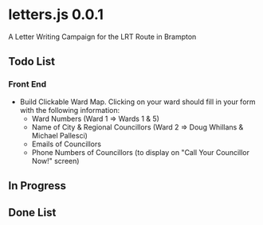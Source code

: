 # letters.js 0.0.1
A Letter Writing Campaign for the LRT Route in Brampton

## Todo List

### Front End

* Build Clickable Ward Map. Clicking on your ward should fill in your form with the following information:
    * Ward Numbers (Ward 1 => Wards 1 & 5)
    * Name of City & Regional Councillors (Ward 2 => Doug Whillans & Michael Pallesci)
    * Emails of Councillors
    * Phone Numbers of Councillors (to display on "Call Your Councillor Now!" screen)



## In Progress


## Done List
